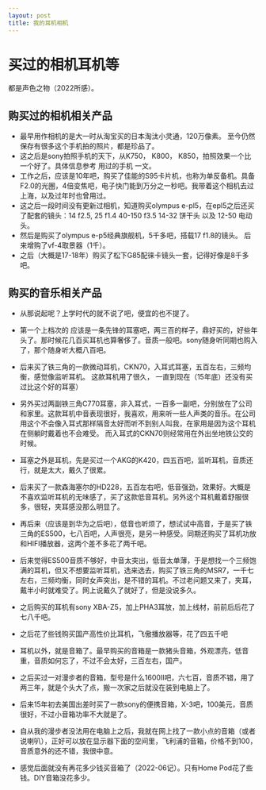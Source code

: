 ```yaml
---
layout: post
title: 我的耳机相机
---
```

# 买过的相机耳机等
都是声色之物（2022所感）。

## 购买过的相机相关产品

  * 最早用作相机的是大一时从淘宝买的日本淘汰小灵通，120万像素。 至今仍然保存有很多这个手机拍的照片，都是珍品了。
  * 这之后是sony拍照手机的天下，从K750， K800， K850，拍照效果一个比一个好了。具体信息参考 用过的手机 一文。
  * 工作之后，应该是10年吧，购买了佳能的S95卡片机，也称为单反备机。具备F2.0的光圈，4倍变焦吧，电子快门能到万分之一秒吧。我带着这个相机去过上海，以及过年时也曾用过。
  * 这之后一段时间没有更新过相机，知道购买olympus e-pl5，在epl5之后还买了配套的镜头：14 f2.5, 25 f1.4 40-150 f3.5 14-32 饼干头 以及 12-50 电动头。
  * 然后是购买了olympus e-p5经典旗舰机，5千多吧，搭载17 f1.8的镜头。 后来增购了vf-4取景器（1千）。
  * 之后（大概是17-18年）购买了松下G85配徕卡镜头一套，记得好像是8千多吧。

## 购买的音乐相关产品

  * 从那说起呢？上学时代的就不说了吧，便宜的也不提了。
  * 第一个上档次的 应该是一条先锋的耳塞吧，两三百的样子，鼎好买的，好些年头了。那时候花几百买耳机也算奢侈了。音质一般吧。sony随身听同期也购入了，那个随身听大概八百吧。
  * 后来买了铁三角的一款微动耳机，CKN70，入耳式耳塞，五百左右，三频均衡，感觉像监听耳机。 这款耳机用了很久， 一直到现在（15年底）还没有买过比这个好的耳塞）
  * 另外买过两副铁三角C770耳塞，非入耳式，一百多一副吧，分别放在了公司和家里。这款耳机中音表现很好，我喜欢，用来听一些人声类的音乐。在公司用这个不会像入耳式那样隔音太好而听不到别人叫我，在家用是因为这个耳机在侧躺时戴着也不会难受。 而入耳式的CKN70则经常用在外出坐地铁公交的时候。
  * 耳塞之外是耳机，先是买过一个AKG的K420，四五百吧，监听耳机，音质还行，就是太大，戴久了很累。
  * 后来买了一款森海塞尔的HD228，五百左右吧，低音强劲，效果好。大概是不喜欢监听耳机的无味感了，买了这款低音耳机。另外这个耳机戴着舒服很多，很轻，夹耳感没那么明显了。
  * 再后来（应该是到华为之后吧），低音也听烦了，想试试中高音，于是买了铁三角的ES500，七八百吧，人声很亮，是另一种感受。同期还购买了耳机功放和HIFI播放器，这两个差不多花了两千吧。
  * 后来觉得ES500音质不够好，中音太突出，低音太单薄，于是想找一个三频饱满的耳机，但又不想要监听耳机，选来选去，购买了铁三角的MSR7，一千七左右，三频均衡，同时女声突出，是不错的耳机。不过老问题又来了，夹耳，戴半小时就难受了。网上说戴久了就好了，但是没说多久。
  * 之后购买的耳机有sony XBA-Z5，加上PHA3耳放，加上线材，前前后后花了七八千吧。
  * 之后花了些钱购买国产高性价比耳机，飞傲播放器等，花了四五千吧

  * 耳机以外，就是音箱了。最早购买的音箱是一款猪头音箱，外观漂亮，低音重，音质如何忘了，不过不会太好，三百左右，国产。
  * 之后买过一对漫步者的音箱，型号是什么1600II吧，六七百，音质不错，用了两三年，就是个头大了点，搬一次家之后就没在装到电脑上了。
  * 后来15年初去美国出差时买了一款sony的便携音箱，X-3吧，100美元，音质很好，不过小音箱功率不大就是了。
  * 自从我的漫步者没法用在电脑上之后，我就在网上找了一款小点的音箱（或者说喇叭），正好可以放在显示器下面的空间里，飞利浦的音箱，价格不到100，音质意外的还不错，我很中意。
  * 感觉后面就没有再花多少钱买音箱了（2022-06记）。只有Home Pod花了些钱。DIY音箱没花多少。
